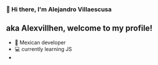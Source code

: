 ### 👋 Hi there, I'm Alejandro Villaescusa 
## aka Alexvillhen, welcome to my profile!

- 🌮 Mexican developer
- 💻 currently learning JS
- 

